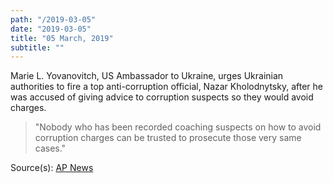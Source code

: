 ```yaml
---
path: "/2019-03-05"
date: "2019-03-05"
title: "05 March, 2019"
subtitle: ""
---
```


Marie L. Yovanovitch, US Ambassador to Ukraine, urges Ukrainian authorities to fire a top anti-corruption official, Nazar Kholodnytsky, after he was accused of giving advice to corruption suspects so they would avoid charges.

> "Nobody who has been recorded coaching suspects on how to avoid corruption charges can be trusted to prosecute those very same cases."

<span class="sources">

Source(s): [AP News](https://www.apnews.com/b126f24a720a4978af37d1aa29b2bf64)

</span>